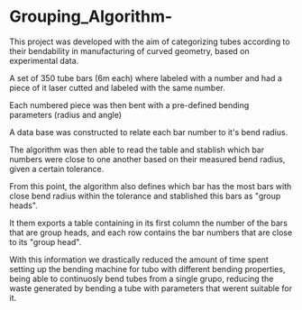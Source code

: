 # Grouping_Algorithm-
This project was developed with the aim of categorizing tubes according to their bendability in manufacturing of curved geometry, based on experimental data.

A set of 350 tube bars (6m each) where labeled with a number and had a piece of it laser cutted and labeled with the same number.

Each numbered piece was then bent with a pre-defined bending parameters (radius and angle)

A data base was constructed to relate each bar number to it's bend radius.

The algorithm was then able to read the table and stablish which bar numbers were close to one another based on their measured bend radius, given a certain tolerance. 

From this point, the algorithm also defines which bar has the most bars with close bend radius within the tolerance and stablished this bars as "group heads".

It them exports a table containing in its first column the number of the bars that are group heads, and each row contains the bar numbers that are close to its "group head".

With this information we drastically reduced the amount of time spent setting up the bending machine for tubo with different bending properties, being able to continuosly bend tubes from a single grupo, reducing the waste generated by bending a tube with parameters that werent suitable for it.
